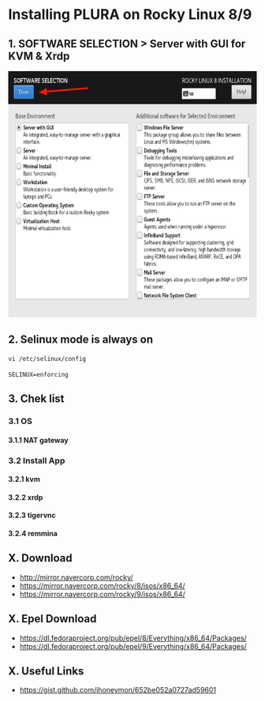 # Installing PLURA on Rocky Linux 8/9

## 1. SOFTWARE SELECTION > Server with GUI for KVM & Xrdp

<img src="rocky8/os/images/Rocky8_Software_Selection.png" height="500">

## 2. Selinux mode is always on

    vi /etc/selinux/config
    
    SELINUX=enforcing

## 3. Chek list

### 3.1 OS

#### 3.1.1 NAT gateway

### 3.2 Install App

#### 3.2.1 kvm

#### 3.2.2 xrdp

#### 3.2.3 tigervnc

#### 3.2.4 remmina

## X. Download

- http://mirror.navercorp.com/rocky/
- https://mirror.navercorp.com/rocky/8/isos/x86_64/
- https://mirror.navercorp.com/rocky/9/isos/x86_64/

## X. Epel Download

- https://dl.fedoraproject.org/pub/epel/8/Everything/x86_64/Packages/
- https://dl.fedoraproject.org/pub/epel/9/Everything/x86_64/Packages/


## X. Useful Links

- https://gist.github.com/ihoneymon/652be052a0727ad59601
